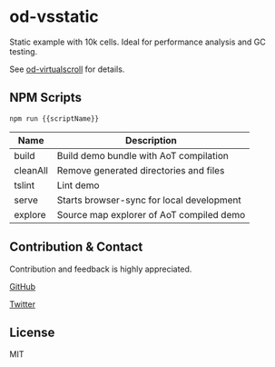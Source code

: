 # od-vsstatic

Static example with 10k cells. 
Ideal for performance analysis and GC testing.

See [od-virtualscroll](https://github.com/dinony/od-virtualscroll) for details.

## NPM Scripts

```
npm run {{scriptName}}
```

| Name          | Description
|---------------|-------------------------------------------
| build         | Build demo bundle with AoT compilation
| cleanAll      | Remove generated directories and files
| tslint        | Lint demo
| serve         | Starts browser-sync for local development
| explore       | Source map explorer of AoT compiled demo

## Contribution & Contact

Contribution and feedback is highly appreciated.

[GitHub](https://github.com/dinony)

[Twitter](https://twitter.com/dinonysaur)

## License

MIT